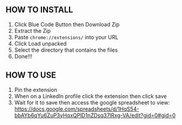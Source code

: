 ## HOW TO INSTALL

1. Click Blue Code Button then Download Zip
2. Extract the Zip
3. Paste `chrome://extensions/` into your URL
4. Click Load unpacked
5. Select the directory that contains the files
6. Done!!!

## HOW TO USE
1. Pin the extension
2. When on a LinkedIn profile click the extension then click save
3. Wait for it to save then access the google spreadsheet to view: https://docs.google.com/spreadsheets/d/1HqS54-bbAYb6qYu6ZuP3yHqxQPlD1nZDsq37lRxg-VA/edit?gid=0#gid=0
